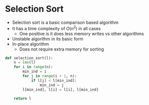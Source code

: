 # Selection Sort

- Selection sort is a basic comparison based algorithm
- It has a time complexity of $O(n^2)$ in all cases
	- One positive is it does less memory writes vs other algorithms
- Unstable algorithm in its basic form
- In-place algorithm
	- Does not require extra memory for sorting

```python
def selection_sort(l):
    n = len(l)
    for i in range(n):
        min_ind = i
        for j in range(i + 1, n):
            if l[j] < l[min_ind]:
                min_ind = j
        l[min_ind], l[i] = l[i], l[min_ind]

    return l
```
